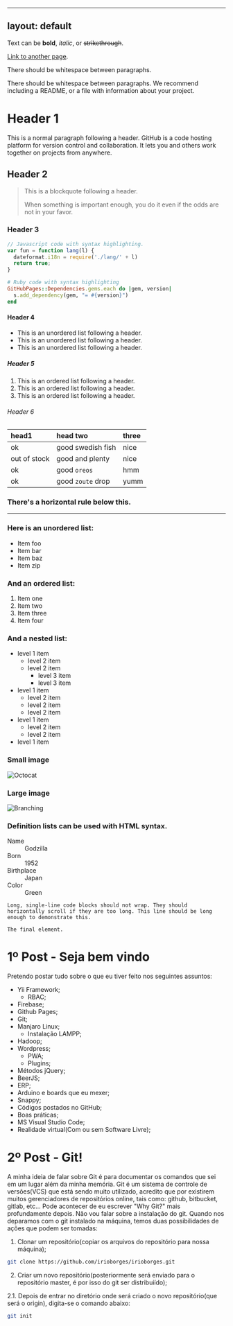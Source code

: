 
---
layout: default
---

Text can be **bold**, _italic_, or ~~strikethrough~~.

[Link to another page](./another-page.html).

There should be whitespace between paragraphs.

There should be whitespace between paragraphs. We recommend including a README, or a file with information about your project.

# Header 1

This is a normal paragraph following a header. GitHub is a code hosting platform for version control and collaboration. It lets you and others work together on projects from anywhere.

## Header 2

> This is a blockquote following a header.
>
> When something is important enough, you do it even if the odds are not in your favor.

### Header 3

```js
// Javascript code with syntax highlighting.
var fun = function lang(l) {
  dateformat.i18n = require('./lang/' + l)
  return true;
}
```

```ruby
# Ruby code with syntax highlighting
GitHubPages::Dependencies.gems.each do |gem, version|
  s.add_dependency(gem, "= #{version}")
end
```

#### Header 4

*   This is an unordered list following a header.
*   This is an unordered list following a header.
*   This is an unordered list following a header.

##### Header 5

1.  This is an ordered list following a header.
2.  This is an ordered list following a header.
3.  This is an ordered list following a header.

###### Header 6

| head1        | head two          | three |
|:-------------|:------------------|:------|
| ok           | good swedish fish | nice  |
| out of stock | good and plenty   | nice  |
| ok           | good `oreos`      | hmm   |
| ok           | good `zoute` drop | yumm  |

### There's a horizontal rule below this.

* * *

### Here is an unordered list:

*   Item foo
*   Item bar
*   Item baz
*   Item zip

### And an ordered list:

1.  Item one
1.  Item two
1.  Item three
1.  Item four

### And a nested list:

- level 1 item
  - level 2 item
  - level 2 item
    - level 3 item
    - level 3 item
- level 1 item
  - level 2 item
  - level 2 item
  - level 2 item
- level 1 item
  - level 2 item
  - level 2 item
- level 1 item

### Small image

![Octocat](https://assets-cdn.github.com/images/icons/emoji/octocat.png)

### Large image

![Branching](https://guides.github.com/activities/hello-world/branching.png)


### Definition lists can be used with HTML syntax.

<dl>
<dt>Name</dt>
<dd>Godzilla</dd>
<dt>Born</dt>
<dd>1952</dd>
<dt>Birthplace</dt>
<dd>Japan</dd>
<dt>Color</dt>
<dd>Green</dd>
</dl>

```
Long, single-line code blocks should not wrap. They should horizontally scroll if they are too long. This line should be long enough to demonstrate this.
```

```
The final element.
```


# 1º Post - Seja bem vindo

Pretendo postar tudo sobre o que eu tiver feito nos seguintes assuntos:

 - Yii Framework;
   - RBAC;
 - Firebase;
 - Github Pages;
 - Git;
 - Manjaro Linux;
   - Instalação LAMPP;  
 - Hadoop;
 - Wordpress;
   - PWA;
   - Plugins;
 - Métodos jQuery;
 - BeerJS;
 - ERP;
 - Arduino e boards que eu mexer;
 - Snappy;
 - Códigos postados no GitHub;
 - Boas práticas;
 - MS Visual Studio Code;
 - Realidade virtual(Com ou sem Software Livre);

# 2º Post - Git!

A minha ideia de falar sobre Git é para documentar os comandos que sei em um lugar além da minha memória. Git é um sistema de controle de versões(VCS) que está sendo muito utilizado, acredito que por existirem muitos gerenciadores de repositórios online, tais como: github, bitbucket, gitlab, etc... Pode acontecer de eu escrever "Why Git?" mais profundamente depois.
  Não vou falar sobre a instalação do git.
  Quando nos deparamos com o git instalado na máquina, temos duas possibilidades de ações que podem ser tomadas:
  1. Clonar um repositório(copiar os arquivos do repositório para nossa máquina);
  ```sh
  git clone https://github.com/irioborges/irioborges.git
  ```
  2. Criar um novo repositório(posteriormente será enviado para o repositório master, é por isso do git ser distribuiído);

  2.1. Depois de entrar no diretório onde será criado o novo repositório(que será o origin), digita-se o comando abaixo:
  ```sh
  git init
  ```
